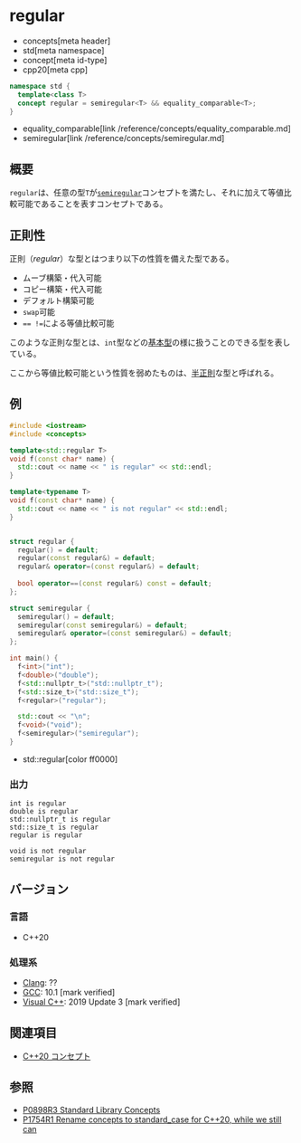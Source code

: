 # regular
* concepts[meta header]
* std[meta namespace]
* concept[meta id-type]
* cpp20[meta cpp]

```cpp
namespace std {
  template<class T>
  concept regular = semiregular<T> && equality_comparable<T>;
}
```
* equality_comparable[link /reference/concepts/equality_comparable.md]
* semiregular[link /reference/concepts/semiregular.md]

## 概要

`regular`は、任意の型`T`が[`semiregular`](./semiregular.md)コンセプトを満たし、それに加えて等値比較可能であることを表すコンセプトである。

## 正則性

正則（*regular*）な型とはつまり以下の性質を備えた型である。

- ムーブ構築・代入可能
- コピー構築・代入可能
- デフォルト構築可能
- `swap`可能
- `== !=`による等値比較可能

このような正則な型とは、`int`型などの[基本型](/reference/type_traits/is_fundamental.md)の様に扱うことのできる型を表している。

ここから等値比較可能という性質を弱めたものは、[半正則](./semiregular.md)な型と呼ばれる。

## 例
```cpp example
#include <iostream>
#include <concepts>

template<std::regular T>
void f(const char* name) {
  std::cout << name << " is regular" << std::endl;
}

template<typename T>
void f(const char* name) {
  std::cout << name << " is not regular" << std::endl;
}


struct regular {
  regular() = default;
  regular(const regular&) = default;
  regular& operator=(const regular&) = default;
  
  bool operator==(const regular&) const = default;
};

struct semiregular {
  semiregular() = default;
  semiregular(const semiregular&) = default;
  semiregular& operator=(const semiregular&) = default;
};

int main() {
  f<int>("int");
  f<double>("double");
  f<std::nullptr_t>("std::nullptr_t");
  f<std::size_t>("std::size_t");
  f<regular>("regular");

  std::cout << "\n";
  f<void>("void");
  f<semiregular>("semiregular");
}
```
* std::regular[color ff0000]

### 出力
```
int is regular
double is regular
std::nullptr_t is regular
std::size_t is regular
regular is regular

void is not regular
semiregular is not regular
```

## バージョン
### 言語
- C++20

### 処理系
- [Clang](/implementation.md#clang): ??
- [GCC](/implementation.md#gcc): 10.1 [mark verified]
- [Visual C++](/implementation.md#visual_cpp): 2019 Update 3 [mark verified]

## 関連項目

- [C++20 コンセプト](/lang/cpp20/concepts.md)

## 参照

- [P0898R3 Standard Library Concepts](http://www.open-std.org/jtc1/sc22/wg21/docs/papers/2018/p0898r3.pdf)
- [P1754R1 Rename concepts to standard_case for C++20, while we still can](http://www.open-std.org/jtc1/sc22/wg21/docs/papers/2019/p1754r1.pdf)
